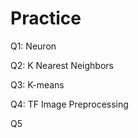 # Practice  
Q1: Neuron                                             
                    
Q2: K Nearest Neighbors        
                             
Q3: K-means                               
                
Q4: TF Image Preprocessing                         
         
Q5          
